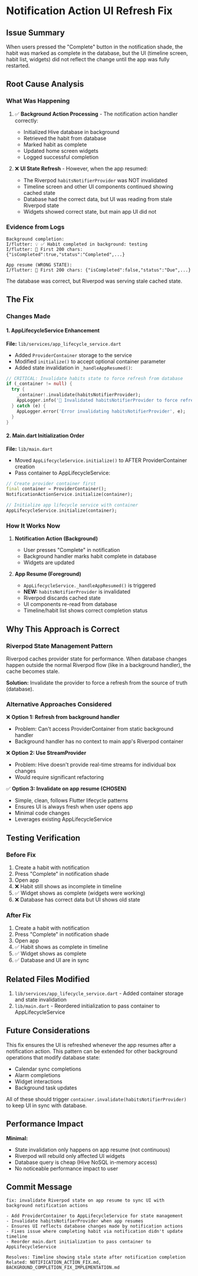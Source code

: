 # Notification Action UI Refresh Fix

## Issue Summary
When users pressed the "Complete" button in the notification shade, the habit was marked as complete in the database, but the UI (timeline screen, habit list, widgets) did not reflect the change until the app was fully restarted.

## Root Cause Analysis

### What Was Happening
1. ✅ **Background Action Processing** - The notification action handler correctly:
   - Initialized Hive database in background
   - Retrieved the habit from database
   - Marked habit as complete
   - Updated home screen widgets
   - Logged successful completion

2. ❌ **UI State Refresh** - However, when the app resumed:
   - The Riverpod `habitsNotifierProvider` was NOT invalidated
   - Timeline screen and other UI components continued showing cached state
   - Database had the correct data, but UI was reading from stale Riverpod state
   - Widgets showed correct state, but main app UI did not

### Evidence from Logs
```
Background completion:
I/flutter: 💡 ✅ Habit completed in background: testing
I/flutter: 🎯 First 200 chars: {"isCompleted":true,"status":"Completed",...}

App resume (WRONG STATE):
I/flutter: 🎯 First 200 chars: {"isCompleted":false,"status":"Due",...}
```

The database was correct, but Riverpod was serving stale cached state.

## The Fix

### Changes Made

#### 1. AppLifecycleService Enhancement
**File:** `lib/services/app_lifecycle_service.dart`

- Added `ProviderContainer` storage to the service
- Modified `initialize()` to accept optional container parameter
- Added state invalidation in `_handleAppResumed()`:

```dart
// CRITICAL: Invalidate habits state to force refresh from database
if (_container != null) {
  try {
    _container!.invalidate(habitsNotifierProvider);
    AppLogger.info('🔄 Invalidated habitsNotifierProvider to force refresh from database');
  } catch (e) {
    AppLogger.error('Error invalidating habitsNotifierProvider', e);
  }
}
```

#### 2. Main.dart Initialization Order
**File:** `lib/main.dart`

- Moved `AppLifecycleService.initialize()` to AFTER ProviderContainer creation
- Pass container to AppLifecycleService:

```dart
// Create provider container first
final container = ProviderContainer();
NotificationActionService.initialize(container);

// Initialize app lifecycle service with container
AppLifecycleService.initialize(container);
```

### How It Works Now

1. **Notification Action (Background)**
   - User presses "Complete" in notification
   - Background handler marks habit complete in database
   - Widgets are updated

2. **App Resume (Foreground)**
   - `AppLifecycleService._handleAppResumed()` is triggered
   - **NEW:** `habitsNotifierProvider` is invalidated
   - Riverpod discards cached state
   - UI components re-read from database
   - Timeline/habit list shows correct completion status

## Why This Approach is Correct

### Riverpod State Management Pattern
Riverpod caches provider state for performance. When database changes happen outside the normal Riverpod flow (like in a background handler), the cache becomes stale.

**Solution:** Invalidate the provider to force a refresh from the source of truth (database).

### Alternative Approaches Considered

❌ **Option 1: Refresh from background handler**
- Problem: Can't access ProviderContainer from static background handler
- Background handler has no context to main app's Riverpod container

❌ **Option 2: Use StreamProvider**
- Problem: Hive doesn't provide real-time streams for individual box changes
- Would require significant refactoring

✅ **Option 3: Invalidate on app resume (CHOSEN)**
- Simple, clean, follows Flutter lifecycle patterns
- Ensures UI is always fresh when user opens app
- Minimal code changes
- Leverages existing AppLifecycleService

## Testing Verification

### Before Fix
1. Create a habit with notification
2. Press "Complete" in notification shade
3. Open app
4. ❌ Habit still shows as incomplete in timeline
5. ✅ Widget shows as complete (widgets were working)
6. ❌ Database has correct data but UI shows old state

### After Fix
1. Create a habit with notification
2. Press "Complete" in notification shade  
3. Open app
4. ✅ Habit shows as complete in timeline
5. ✅ Widget shows as complete
6. ✅ Database and UI are in sync

## Related Files Modified

1. `lib/services/app_lifecycle_service.dart` - Added container storage and state invalidation
2. `lib/main.dart` - Reordered initialization to pass container to AppLifecycleService

## Future Considerations

This fix ensures the UI is refreshed whenever the app resumes after a notification action. This pattern can be extended for other background operations that modify database state:

- Calendar sync completions
- Alarm completions  
- Widget interactions
- Background task updates

All of these should trigger `container.invalidate(habitsNotifierProvider)` to keep UI in sync with database.

## Performance Impact

**Minimal:** 
- State invalidation only happens on app resume (not continuous)
- Riverpod will rebuild only affected UI widgets
- Database query is cheap (Hive NoSQL in-memory access)
- No noticeable performance impact to user

## Commit Message
```
fix: invalidate Riverpod state on app resume to sync UI with background notification actions

- Add ProviderContainer to AppLifecycleService for state management
- Invalidate habitsNotifierProvider when app resumes
- Ensures UI reflects database changes made by notification actions
- Fixes issue where completing habit via notification didn't update timeline
- Reorder main.dart initialization to pass container to AppLifecycleService

Resolves: Timeline showing stale state after notification completion
Related: NOTIFICATION_ACTION_FIX.md, BACKGROUND_COMPLETION_FIX_IMPLEMENTATION.md
```
